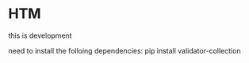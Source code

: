 # HTM

this is development

need to install the folloing dependencies:
pip install validator-collection
